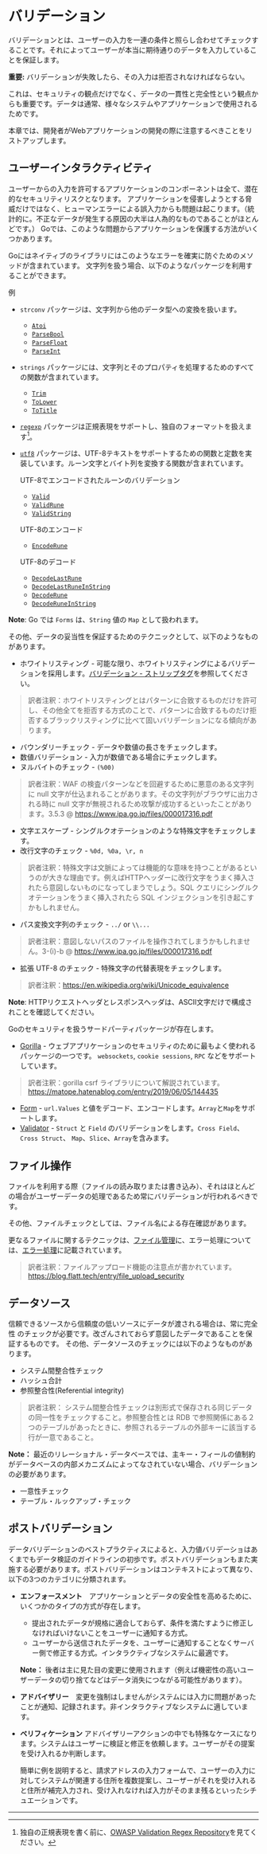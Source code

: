 バリデーション
==========

バリデーションとは、ユーザーの入力を一連の条件と照らし合わせてチェックすることです。それによってユーザーが本当に期待通りのデータを入力していることを保証します。

**重要:** バリデーションが失敗したら、その入力は拒否されなければならない。

これは、セキュリティの観点だけでなく、データの一貫性と完全性という観点からも重要です。データは通常、様々なシステムやアプリケーションで使用されるためです。


本章では、開発者がWebアプリケーションの開発の際に注意するべきことをリストアップします。

## ユーザーインタラクティビティ

ユーザーからの入力を許可するアプリケーションのコンポーネントは全て、潜在的なセキュリティリスクとなります。
アプリケーションを侵害しようとする脅威だけではなく、ヒューマンエラーによる誤入力からも問題は起こります。（統計的に。不正なデータが発生する原因の大半は人為的なものであることがほとんどです。）
Goでは、このような問題からアプリケーションを保護する方法がいくつかあります。

Goにはネイティブのライブラリにはこのようなエラーを確実に防ぐためのメソッドが含まれています。
文字列を扱う場合、以下のようなパッケージを利用することができます。

例

* `strconv` パッケージは、文字列から他のデータ型への変換を扱います。
    * [`Atoi`](https://golang.org/pkg/strconv/#Atoi)
    * [`ParseBool`](https://golang.org/pkg/strconv/#ParseBool)
    * [`ParseFloat`](https://golang.org/pkg/strconv/#ParseFloat)
    * [`ParseInt`](https://golang.org/pkg/strconv/#ParseInt)
* `strings` パッケージには、文字列とそのプロパティを処理するためのすべての関数が含まれています。
    * [`Trim`](https://golang.org/pkg/strings/#Trim)
    * [`ToLower`](https://golang.org/pkg/strings/#ToLower)
    * [`ToTitle`](https://golang.org/pkg/strings/#ToTitle)
* [`regexp`][4] パッケージは正規表現をサポートし、独自のフォーマットを扱えます[^1]。
* [`utf8`][9] パッケージは、UTF-8テキストをサポートするための関数と定数を実装しています。ルーン文字とバイト列を変換する関数が含まれています。

  UTF-8でエンコードされたルーンのバリデーション
    * [`Valid`](https://golang.org/pkg/unicode/utf8/#Valid)
    * [`ValidRune`](https://golang.org/pkg/unicode/utf8/#ValidRune)
    * [`ValidString`](https://golang.org/pkg/unicode/utf8/#ValidString)

  UTF-8のエンコード
    * [`EncodeRune`](https://golang.org/pkg/unicode/utf8/#EncodeRune)

  UTF-8のデコード
    * [`DecodeLastRune`](https://golang.org/pkg/unicode/utf8/#DecodeLastRune)
    * [`DecodeLastRuneInString`](https://golang.org/pkg/unicode/utf8/#DecodeLastRuneInString)
    * [`DecodeRune`](https://golang.org/pkg/unicode/utf8/#DecodeLastRune)
    * [`DecodeRuneInString`](https://golang.org/pkg/unicode/utf8/#DecodeRuneInString)

**Note**: Go では `Forms` は、`String` 値の `Map` として扱われます。

その他、データの妥当性を保証するためのテクニックとして、以下のようなものがあります。

* ホワイトリスティング - 可能な限り、ホワイトリスティングによるバリデーションを採用します。[バリデーション - ストリップタグ][1]を参照してください。
> 訳者注釈：ホワイトリスティングとはパターンに合致するものだけを許可し、その他全てを拒否する方式のことで、パターンに合致するものだけ拒否するブラックリスティングに比べて固いバリデーションになる傾向があります。
* バウンダリーチェック - データや数値の長さをチェックします。
* 数値バリデーション - 入力が数値である場合にチェックします。
* ヌルバイトのチェック - `(%00)`
> 訳者注釈：WAF の検査パターンなどを回避するために悪意のある文字列に null 文字が仕込まれることがあります。その文字列がブラウザに出力される時に null 文字が無視されるため攻撃が成功するといったことがあります。3.5.3 @ https://www.ipa.go.jp/files/000017316.pdf
* 文字エスケープ - シングルクオテーションのような特殊文字をチェックします。
* 改行文字のチェック - `%0d, %0a, \r, n`
> 訳者注釈：特殊文字は文脈によっては機能的な意味を持つことがあるというのが大きな理由です。例えばHTTPヘッダーに改行文字をうまく挿入されたら意図しないものになってしまうでしょう。SQL クエリにシングルクオテーションをうまく挿入されたら SQL インジェクションを引き起こすかもしれません。
* パス変換文字列のチェック - `../` or `\\...`
> 訳者注釈：意図しないパスのファイルを操作されてしまうかもしれません。3-(i)-b @ https://www.ipa.go.jp/files/000017316.pdf
* 拡張 UTF-8 のチェック - 特殊文字の代替表現をチェックします。
> 訳者注釈：https://en.wikipedia.org/wiki/Unicode_equivalence


**Note**: HTTPリクエストヘッダとレスポンスヘッダは、ASCII文字だけで構成されことを確認してください。

Goのセキュリティを扱うサードパーティパッケージが存在します。

* [Gorilla][6] - ウェブアプリケーションのセキュリティのために最もよく使われるパッケージの一つです。 `websockets`, `cookie sessions`, `RPC` などをサポートしています。
> 訳者注釈：gorilla csrf ライブラリについて解説されています。 https://matope.hatenablog.com/entry/2019/06/05/144435
* [Form][7] - `url.Values` と値をデコード、エンコードします。`Array`と`Map`をサポートします。
* [Validator][8] - `Struct` と `Field` のバリデーションをします。`Cross Field`、`Cross Struct`、 `Map`、`Slice`、`Array`を含みます。

## ファイル操作

ファイルを利用する際（ファイルの読み取りまたは書き込み）、それはほとんどの場合がユーザーデータの処理であるため常にバリデーションが行われるべきです。

その他、ファイルチェックとしては、ファイル名による存在確認があります。

更なるファイルに関するテクニックは、[ファイル管理][2]に、エラー処理については、[エラー処理][3]に記載されています。

> 訳者注釈：ファイルアップロード機能の注意点が書かれています。 https://blog.flatt.tech/entry/file_upload_security

## データソース

信頼できるソースから信頼度の低いソースにデータが渡される場合は、常に完全性
のチェックが必要です。改ざんされておらず意図したデータであることを保証するものです。
その他、データソースのチェックには以下のようなものがあります。

* システム間整合性チェック
* ハッシュ合計
* 参照整合性(Referential integrity)
> 訳者注釈： システム間整合性チェックは別形式で保存される同じデータの同一性をチェックすること。参照整合性とは RDB で参照関係にある２つのテーブルがあったときに、参照されるテーブルの外部キーに該当する行が一意であること。

**Note：** 最近のリレーショナル・データベースでは、主キー・フィールの値制約がデータベースの内部メカニズムによってなされていない場合、バリデーションの必要があります。

* 一意性チェック
* テーブル・ルックアップ・チェック


## ポストバリデーション

データバリデーションのベストプラクティスによると、入力値バリデーショはあくまでもデータ検証のガイドラインの初歩です。ポストバリデーションもまた実施する必要があります。ポストバリデーションはコンテキストによって異なり、以下の3つのカテゴリに分類されます。


* **エンフォースメント**　アプリケーションとデータの安全性を高めるために、いくつかのタイプの方式が存在します。

  * 提出されたデータが規格に適合しておらず、条件を満たすように修正しなければいけないことをユーザーに通知する方式。
  * ユーザーから送信されたデータを、ユーザーに通知することなくサーバー側で修正する方式。インタラクティブなシステムに最適です。

  **Note：** 後者は主に見た目の変更に使用されます（例えば機密性の高いユーザーデータの切り捨てなどはデータ消失につながる可能性があります）。

* **アドバイザリー**　変更を強制はしませんがシステムには入力に問題があったことが通知、記録されます。非インタラクティブなシステムに適しています。

* **ベリフィケーション** アドバイザリーアクションの中でも特殊なケースになります。システムはユーザーに検証と修正を依頼します。ユーザーがその提案を受け入れるか判断します。

  簡単に例を説明すると、請求アドレスの入力フォームで、ユーザーの入力に対してシステムが関連する住所を複数提案し、ユーザーがそれを受け入れると住所が補完入力され、受け入れなければ入力がそのまま残るといったシチュエーションです。

---

[^1]: 独自の正規表現を書く前に、[OWASP Validation Regex Repository][5]を見てください。

[1]: sanitization.md
[2]: ../file-management/README.md
[3]: ../error-handling-logging/README.md
[4]: https://golang.org/pkg/regexp/
[5]: https://www.owasp.org/index.php/OWASP_Validation_Regex_Repository
[6]: https://github.com/gorilla/
[7]: https://github.com/go-playground/form
[8]: https://github.com/go-playground/validator
[9]: https://golang.org/pkg/unicode/utf8/

